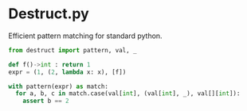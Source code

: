 # Destruct.py
Efficient pattern matching for standard python.


```python
from destruct import pattern, val, _

def f()->int : return 1
expr = (1, (2, lambda x: x), [f])

with pattern(expr) as match:
  for a, b, c in match.case(val[int], (val[int], _), val[][int]):
    assert b == 2
    
```

